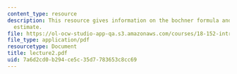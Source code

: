 ```yaml
---
content_type: resource
description: This resource gives information on the bochner formula and the gradient
  estimate.
file: https://ol-ocw-studio-app-qa.s3.amazonaws.com/courses/18-152-introduction-to-partial-differential-equations-fall-2005/7a6d2cd0b294ce5c35d7783653c8cc69_lecture2.pdf
file_type: application/pdf
resourcetype: Document
title: lecture2.pdf
uid: 7a6d2cd0-b294-ce5c-35d7-783653c8cc69
---
```

